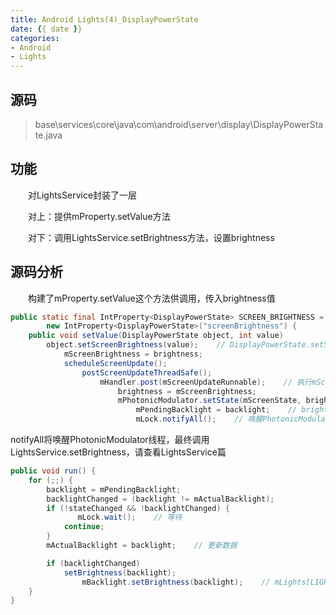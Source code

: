 ```yaml
---
title: Android Lights(4)_DisplayPowerState
date: {{ date }}
categories: 
- Android
- Lights
---
```


## 源码

> base\services\core\java\com\android\server\display\DisplayPowerState.java

## 功能

　　对LightsService封装了一层

　　对上：提供mProperty.setValue方法

　　对下：调用LightsService.setBrightness方法，设置brightness
<!-- more -->
## 源码分析

　　构建了mProperty.setValue这个方法供调用，传入brightness值
```java
public static final IntProperty<DisplayPowerState> SCREEN_BRIGHTNESS =
        new IntProperty<DisplayPowerState>("screenBrightness") {
    public void setValue(DisplayPowerState object, int value)
        object.setScreenBrightness(value);    // DisplayPowerState.setScreenBrightness
            mScreenBrightness = brightness;
            scheduleScreenUpdate();
                postScreenUpdateThreadSafe();
                    mHandler.post(mScreenUpdateRunnable);    // 执行mScreenUpdateRunnable.run()
                        brightness = mScreenBrightness;
                        mPhotonicModulator.setState(mScreenState, brightness);
                            mPendingBacklight = backlight;    // brightness最终保存在PhotonicModulator.mPendingBacklight
                            mLock.notifyAll();    // 唤醒PhotonicModulator线程
```
notifyAll将唤醒PhotonicModulator线程，最终调用LightsService.setBrightness，请查看LightsService篇
```java
public void run() {
    for (;;) {
        backlight = mPendingBacklight;
        backlightChanged = (backlight != mActualBacklight);
        if (!stateChanged && !backlightChanged) {
               mLock.wait();    // 等待
            continue;
        }
        mActualBacklight = backlight;    // 更新数据

        if (backlightChanged)
            setBrightness(backlight);
                mBacklight.setBrightness(backlight);    // mLights[LIGHT_ID_BACKLIGHT].setBrightness(backlight)
    }
}
```
